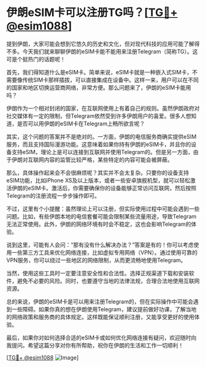 # 伊朗eSIM卡可以注册TG吗？[[TG💪+ @esim1088](https://t.me/s/esim1088)]

提到伊朗，大家可能会想到它悠久的历史和文化，但对现代科技的应用可能了解得不多。今天我们就来聊聊伊朗的eSIM卡能不能用来注册Telegram（简称TG）。这可是个挺热门的话题呢！

首先，我们得知道什么是eSIM卡。简单来说，eSIM卡就是一种嵌入式SIM卡，不需要像传统SIM卡那样插拔，可以直接集成在设备中。这样一来，用户可以在不同的国家和地区切换运营商网络，非常方便。那么问题来了，伊朗的eSIM卡能用吗？

伊朗作为一个相对封闭的国家，在互联网使用上有着自己的规则。虽然伊朗政府对社交媒体有一定的限制，但Telegram依然受到许多伊朗用户的喜爱。很多人想知道，是否可以用伊朗的eSIM卡在Telegram上畅所欲言呢？

其实，这个问题的答案并不是绝对的。一方面，伊朗的电信服务商确实提供eSIM服务，而且支持国际漫游功能。这意味着如果你持有伊朗的eSIM卡，并且你的设备支持eSIM，理论上是可以连接到互联网并使用Telegram的。但是另一方面，由于伊朗对互联网内容的监管比较严格，某些特定的内容可能会被屏蔽。

那么，具体操作起来会不会很麻烦呢？其实并不会太复杂。只要你的设备支持eSIM功能，比如iPhone XS及以上版本，或者一些安卓旗舰机型，就可以轻松激活伊朗的eSIM卡。激活后，你需要确保你的设备能够正常访问互联网，然后按照Telegram的注册流程一步步操作即可。

不过，这里有个小提醒：虽然理论上可以注册，但实际使用过程中可能会遇到一些问题。比如，有些伊朗本地的电信套餐可能会限制某些流量用途，导致Telegram无法正常使用。此外，伊朗的网络环境有时会不稳定，这也会影响Telegram的体验。

说到这里，可能有人会问：“那有没有什么解决办法？”答案是有的！你可以考虑使用一些第三方工具来优化网络连接，比如虚拟专用网络（VPN）。通过使用可靠的VPN服务，你可以绕过一些地区的网络限制，从而更流畅地使用Telegram。

当然，使用这些工具时一定要注意安全性和合法性。选择正规渠道下载和安装软件，避免不必要的风险。同时，也要遵守当地的法律法规，合理合法地使用互联网资源。

总的来说，伊朗的eSIM卡是可以用来注册Telegram的，但在实际操作中可能会遇到一些障碍。如果你真的想在伊朗使用Telegram，建议提前做好功课，了解当地的网络政策和服务商的具体规定。这样既能保证顺利注册，又能享受更好的使用体验。

最后，如果你对如何选择合适的eSIM卡或如何优化网络连接有疑问，欢迎随时向我提问。希望这篇分享对你有所帮助，祝你在伊朗的生活和工作一切顺利！

[[TG💪+ @esim1088](https://t.me/s/esim1088) ![Image](https://i.postimg.cc/4NQfJmqS/Snipaste-2025-05-13-00-14-12.png)]